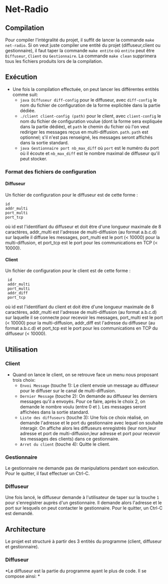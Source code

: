 # Net-Radio
## Compilation
Pour compiler l'intégralité du projet, il suffit de lancer la commande `make net-radio`.
Si on veut juste compiler une entité du projet (diffuseur,client ou gestionnaire),
il faut taper la commande `make entite` où `entite` peut être `Diffuseur`, `Client`
ou `Gestionnaire`.
La commande `make clean` supprimera tous les fichiers produits lors de la compilation.

## Exécution
* Une fois la compilation effectuée, on peut lancer les différentes entités comme suit:
	* `java Diffuseur diff-config` pour le diffuseur, avec `diff-config` le nom du fichier de
configuration de la forme explicitée dans la partie dédiée.
	* `./client client-config (path)` pour le client, avec `client-config` le nom
du fichier de configuration voulue (dont la forme sera expliquée dans la partie dédiée),
et `path` le chemin du fichier où l'on veut rediriger les messages reçus en multi-diffusion.
`path`. `path` est optionnel; s'il n'est pas renseigné, les messages seront affichés
dans la sortie standard.
	* `java Gestionnaire port nb_max_diff` où `port` est le numéro du port où il écoute et
`nb_max_diff` est le nombre maximal de diffuseur qu'il peut stocker.

### Format des fichiers de configuration
#### Diffuseur
Un fichier de configuration pour le diffuseur est de cette forme :
```
id
addr_multi
port_multi
port_tcp
```
où id est l'identifiant du diffuseur et doit être d'une longueur maximale de 8 caractères,
addr_multi est l'adresse de multi-diffusion (au format a.b.c.d) sur laquelle il diffuse les messages, port_multi est le port (< 10000) pour la multi-diffusion, et port_tcp est le port
pour les communications en TCP (< 10000).
#### Client
 Un fichier de configuration pour le client est de cette forme :
```
 id
 addr_multi
 port_multi
 addr_diff
 port_tcp
 ```
 où id est l'identifiant du client et doit être d'une longueur maximale de 8 caractères,
 addr_multi est l'adresse de multi-diffusion (au format a.b.c.d) sur laquelle il se connecte pour recevoir les messages, port_multi est le port (< 10000) pour la multi-diffusion, addr_diff est l'adresse du diffuseur (au format a.b.c.d) et port_tcp est le port
 pour les communications en TCP du diffuseur (< 10000).

## Utilisation
### Client
* Quand on lance le client, on se retrouve face un menu nous proposant trois choix:
	* `Envoi Message` (touche 1): Le client envoie un message au diffuseur pour le diffuser
sur le canal de multi-diffusion.
	* `Dernier Message` (touche 2): On demande au diffuseur les derniers messages qu'il
a envoyés. Pour ce faire, après le choix 2, on demande le nombre voulu (entre 0 et ).
Les messages seront affichées dans la sortie standard.
	* `Liste des diffuseurs` (touche 3): Une fois ce choix réalisé, on demande l'adresse
et le port du gestionnaire avec lequel on souhaite interagir. On affiche alors les
diffuseurs enregistrés (leur nom,leur adresse et port de multi-diffusion,leur adresse et
port pour recevoir les messages des clients) dans ce gestionnaire.
	* `Arret du client` (touche 4): Quitte le client.

### Gestionnaire
Le gestionnaire ne demande pas de manipulations pendant son exécution. Pour le quitter,
il faut effectuer un Ctrl-C.

### Diffuseur
Une fois lancé, le diffuseur demande à l'utilisateur de taper sur la touche `1` pour
s'enregistrer auprès d'un gestionnaire. Il demande alors l'adresse et le port sur lesquels on peut contacter le gestionnaire. Pour le quitter,
un Ctrl-C est demandé.

## Architecture     
Le projet est structuré à partir des 3 entités du programme (client, diffuseur et gestionnaire).
### Diffuseur
*Le diffuseur est la partie du programme ayant le plus de code. Il se compose ainsi:
*

